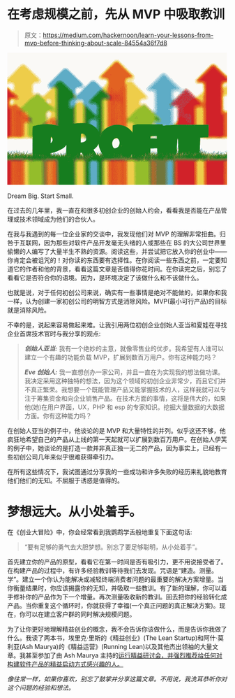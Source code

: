 # 在考虑规模之前，先从 MVP 中吸取教训

> 原文：<https://medium.com/hackernoon/learn-your-lessons-from-mvp-before-thinking-about-scale-84554a36f7d8>

![](img/c9f1f0490e89b8c7b03c7c5e8eb3fc8a.png)

Dream Big. Start Small.

在过去的几年里，我一直在和很多初创企业的创始人约会，看看我是否能在产品管理或技术领域成为他们的合伙人。

在我与我遇到的每一位企业家的交谈中，我发现他们对 MVP 的理解非常扭曲。归咎于互联网，因为那些对软件产品开发毫无头绪的人或那些在 BS 的大公司世界里偷懒的人编写了大量半生不熟的资源。阅读这些，并尝试把它放入你的创业中——你肯定会被诅咒的！对你读的东西要有选择性。在你阅读一些东西之前，一定要知道它的作者和他的背景，看看这篇文章是否值得你花时间。在你读完之后，别忘了看看它是否符合你的语境。因为，是环境决定了该做什么和不该做什么。

也就是说，对于任何初创公司来说，确实有一些事情是绝对不能做的，如果你和我一样，认为创建一家初创公司的明智方式是消除风险。MVP(最小可行产品)的目标就是消除风险。

不幸的是，说起来容易做起来难。让我引用两位初创企业创始人亚当和夏娃在寻找企业首席技术官时与我分享的观点:

> ***创始人亚当:*** 我有一个绝妙的主意，就像零售业的优步。我希望有人谁可以建立一个有趣的功能负载 MVP，扩展到数百万用户。你有这种能力吗？
> 
> ***Eve 创始人:*** 我一直想创办一家公司，并且一直在为实现我的想法做功课。我决定采用这种独特的想法，因为这个领域的初创企业非常少，而且它们并不真正繁荣。我想要一个既能管理产品又能掌握技术的人，这样我就可以专注于筹集资金和向企业销售产品。在技术方面的事情，这将是伟大的，如果他(她)在用户界面，UX，PHP 和 esp 的专家知识。挖掘大量数据的大数据方面。你有这种能力吗？

在创始人亚当的例子中，他谈论的是 MVP 和大量特性的并列。似乎这还不够，他疯狂地希望自己的产品从上线的第一天起就可以扩展到数百万用户。在创始人伊芙的例子中，她谈论的是打造一款并非真正独一无二的产品，因为事实上，已经有一些初创公司几年来似乎很难获得牵引力。

在所有这些情况下，我试图通过分享我的一些成功和许多失败的经历来礼貌地教育他们他们的无知。不屈服于诱惑是值得的。

# 梦想远大。从小处着手。

在《创业大冒险》中，你会经常看到我鹦鹉学舌般地重复下面这句话:

> “要有足够的勇气去大胆梦想。别忘了要足够聪明，从小处着手”。

首先建立你的产品的原型，看看它在第一时间是否有吸引力，更不用说接受者了。在构建产品的过程中，有许多经验教训等待我们去发现。咒语是“建造。测量。学”。建立一个你认为能解决或减轻终端消费者问题的最重要的解决方案增量。当你衡量结果时，你应该揭露你的无知，并吸取一些教训。有了新的理解，你可以着手修补你的产品作为下一个增量。再次测量吸收新的教训。回去把你的经验转化成产品。当你重复这个循环时，你就获得了幸福(一个真正问题的真正解决方案)。现在，你可以在建立客户群的同时解决规模问题。

为了让你更好地理解精益创业的概念，我不会告诉你该做什么，而是告诉你我做了什么。我读了两本书，埃里克·里斯的《精益创业》(The Lean Startup)和阿什·莫利亚(Ash Maurya)的《精益运营》(Running Lean)以及其他杰出领袖的大量文章。我甚至参加了由 Ash Maurya 主持的[运行精益研讨会，并强烈推荐给任何对构建软件产品的精益启动方式感兴趣的人。](https://leanstack.com/workshops/)

*像往常一样，如果你喜欢，别忘了鼓掌并分享这篇文章。不用说，我洗耳恭听你对这个问题的经验和想法。*